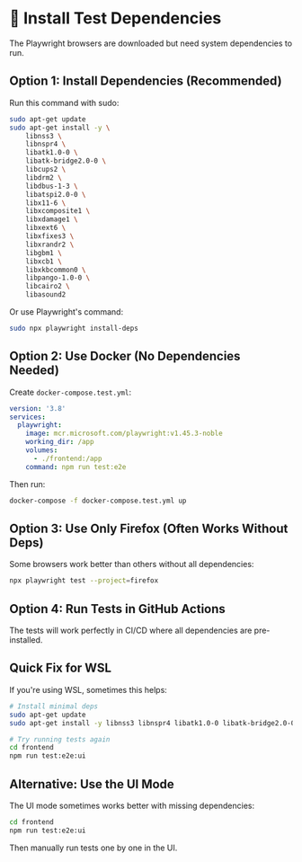 # 🔧 Install Test Dependencies

The Playwright browsers are downloaded but need system dependencies to run.

## Option 1: Install Dependencies (Recommended)

Run this command with sudo:

```bash
sudo apt-get update
sudo apt-get install -y \
    libnss3 \
    libnspr4 \
    libatk1.0-0 \
    libatk-bridge2.0-0 \
    libcups2 \
    libdrm2 \
    libdbus-1-3 \
    libatspi2.0-0 \
    libx11-6 \
    libxcomposite1 \
    libxdamage1 \
    libxext6 \
    libxfixes3 \
    libxrandr2 \
    libgbm1 \
    libxcb1 \
    libxkbcommon0 \
    libpango-1.0-0 \
    libcairo2 \
    libasound2
```

Or use Playwright's command:
```bash
sudo npx playwright install-deps
```

## Option 2: Use Docker (No Dependencies Needed)

Create `docker-compose.test.yml`:

```yaml
version: '3.8'
services:
  playwright:
    image: mcr.microsoft.com/playwright:v1.45.3-noble
    working_dir: /app
    volumes:
      - ./frontend:/app
    command: npm run test:e2e
```

Then run:
```bash
docker-compose -f docker-compose.test.yml up
```

## Option 3: Use Only Firefox (Often Works Without Deps)

Some browsers work better than others without all dependencies:

```bash
npx playwright test --project=firefox
```

## Option 4: Run Tests in GitHub Actions

The tests will work perfectly in CI/CD where all dependencies are pre-installed.

## Quick Fix for WSL

If you're using WSL, sometimes this helps:

```bash
# Install minimal deps
sudo apt-get update
sudo apt-get install -y libnss3 libnspr4 libatk1.0-0 libatk-bridge2.0-0

# Try running tests again
cd frontend
npm run test:e2e:ui
```

## Alternative: Use the UI Mode

The UI mode sometimes works better with missing dependencies:

```bash
cd frontend
npm run test:e2e:ui
```

Then manually run tests one by one in the UI.